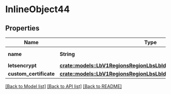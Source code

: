 # InlineObject44

## Properties

Name | Type | Description | Notes
------------ | ------------- | ------------- | -------------
**name** | **String** | Certificate name | 
**letsencrypt** | [**crate::models::LbV1RegionsRegionLbsLbIdCertificatesLetsencrypt**](_lb_v1_regions__region__lbs__lb_id__certificates_letsencrypt.md) |  | 
**custom_certificate** | [**crate::models::LbV1RegionsRegionLbsLbIdCertificatesCustomCertificate**](_lb_v1_regions__region__lbs__lb_id__certificates_custom_certificate.md) |  | 

[[Back to Model list]](../README.md#documentation-for-models) [[Back to API list]](../README.md#documentation-for-api-endpoints) [[Back to README]](../README.md)


